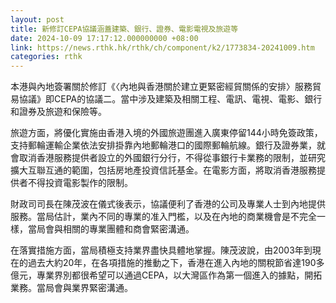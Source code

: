 ```yaml
---
layout: post
title: 新修訂CEPA協議涵蓋建築、銀行、證券、電影電視及旅遊等
date: 2024-10-09 17:17:12.000000000 +08:00
link: https://news.rthk.hk/rthk/ch/component/k2/1773834-20241009.htm
categories: rthk
---
```


本港與內地簽署關於修訂《〈內地與香港關於建立更緊密經貿關係的安排〉服務貿易協議》即CEPA的協議二。當中涉及建築及相關工程、電訊、電視、電影、銀行和證券及旅遊和保險等。

旅遊方面，將優化實施由香港入境的外國旅遊團進入廣東停留144小時免簽政策，支持郵輪運輸企業依法安排掛靠內地郵輪港口的國際郵輪航線。銀行及證券業，就會取消香港服務提供者設立的外國銀行分行，不得從事銀行卡業務的限制，並研究擴大互聯互通的範圍，包括房地產投資信託基金。在電影方面，將取消香港服務提供者不得投資電影製作的限制。

財政司司長在陳茂波在儀式後表示，協議便利了香港的公司及專業人士到內地提供服務。當局估計，業內不同的專業的准入門檻，以及在內地的商業機會是不完全一樣，當局會與相關的專業團體和商會緊密溝通。

在落實措施方面，當局積極支持業界盡快具體地掌握。陳茂波說，由2003年到現在的過去大約20年，在各項措施的推動之下，香港在進入內地的關稅節省達190多億元，專業界別都很希望可以通過CEPA，以大灣區作為第一個進入的據點，開拓業務。當局會與業界緊密溝通。
